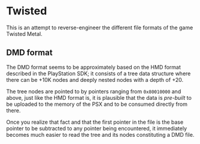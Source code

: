 
# Twisted

This is an attempt to reverse-engineer the different file formats of the game Twisted Metal.

## DMD format

The DMD format seems to be approximately based on the HMD format described in the PlayStation SDK; it consists of a tree data structure where there can be +10K nodes and deeply nested nodes with a depth of +20.

The tree nodes are pointed to by pointers ranging from `0x80010000` and above, just like the HMD format is, it is plausible that the data is *pre-built* to be uploaded to the memory of the PSX and to be consumed directly from there.

Once you realize that fact and that the first pointer in the file is the base pointer to be subtracted to any pointer being encountered, it immediately becomes much easier to read the tree and its nodes constituting a DMD file.
